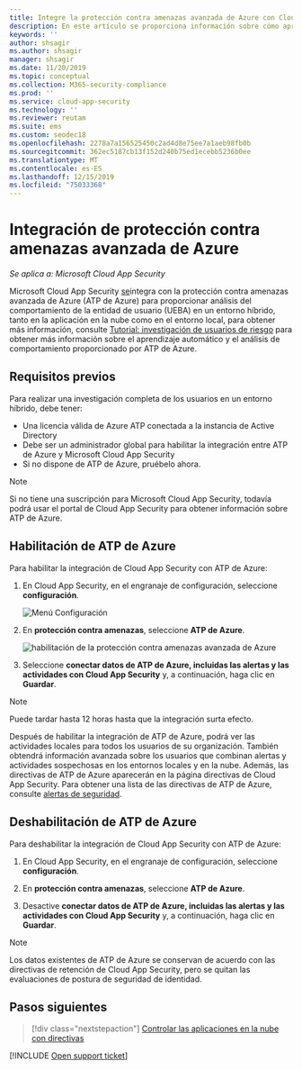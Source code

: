 ```yaml
---
title: Integre la protección contra amenazas avanzada de Azure con Cloud App Security
description: En este artículo se proporciona información sobre cómo aprovechar la información sobre protección contra amenazas avanzada de Azure en Cloud App Security para la detección de riesgos híbridas.
keywords: ''
author: shsagir
ms.author: shsagir
manager: shsagir
ms.date: 11/20/2019
ms.topic: conceptual
ms.collection: M365-security-compliance
ms.prod: ''
ms.service: cloud-app-security
ms.technology: ''
ms.reviewer: reutam
ms.suite: ems
ms.custom: seodec18
ms.openlocfilehash: 2278a7a156525450c2ad4d8e75ee7a1aeb98fb0b
ms.sourcegitcommit: 362ec5187cb13f152d240b75ed1ecebb5236b0ee
ms.translationtype: MT
ms.contentlocale: es-ES
ms.lasthandoff: 12/15/2019
ms.locfileid: "75033368"
---
```

# <a name="azure-advanced-threat-protection-integration"></a>Integración de protección contra amenazas avanzada de Azure

*Se aplica a: Microsoft Cloud App Security*

Microsoft Cloud App Security [se](https://docs.microsoft.com/azure-advanced-threat-protection/what-is-atp)integra con la protección contra amenazas avanzada de Azure (ATP de Azure) para proporcionar análisis del comportamiento de la entidad de usuario (UEBA) en un entorno híbrido, tanto en la aplicación en la nube como en el entorno local, para obtener más información, consulte [Tutorial: investigación de usuarios de riesgo](tutorial-ueba.md) para obtener más información sobre el aprendizaje automático y el análisis de comportamiento proporcionado por ATP de Azure.

## <a name="prerequisites"></a>Requisitos previos

Para realizar una investigación completa de los usuarios en un entorno híbrido, debe tener:

- Una licencia válida de Azure ATP conectada a la instancia de Active Directory
- Debe ser un administrador global para habilitar la integración entre ATP de Azure y Microsoft Cloud App Security
- Si no dispone de ATP de Azure, pruébelo ahora.

>[!NOTE]
>Si no tiene una suscripción para Microsoft Cloud App Security, todavía podrá usar el portal de Cloud App Security para obtener información sobre ATP de Azure.

## <a name="enable-azure-atp"></a>Habilitación de ATP de Azure

Para habilitar la integración de Cloud App Security con ATP de Azure:

1. En Cloud App Security, en el engranaje de configuración, seleccione **configuración**.

   ![Menú Configuración](media/azip-system-settings.png)

1. En **protección contra amenazas**, seleccione **ATP de Azure**.

    ![habilitación de la protección contra amenazas avanzada de Azure](media/aatp-integration.png)

1. Seleccione **conectar datos de ATP de Azure, incluidas las alertas y las actividades con Cloud App Security** y, a continuación, haga clic en **Guardar**.

> [!NOTE]
> Puede tardar hasta 12 horas hasta que la integración surta efecto.

Después de habilitar la integración de ATP de Azure, podrá ver las actividades locales para todos los usuarios de su organización. También obtendrá información avanzada sobre los usuarios que combinan alertas y actividades sospechosas en los entornos locales y en la nube. Además, las directivas de ATP de Azure aparecerán en la página directivas de Cloud App Security. Para obtener una lista de las directivas de ATP de Azure, consulte [alertas de seguridad](https://docs.microsoft.com/azure-advanced-threat-protection/suspicious-activity-guide).

## <a name="disable-azure-atp"></a>Deshabilitación de ATP de Azure

Para deshabilitar la integración de Cloud App Security con ATP de Azure:

1. En Cloud App Security, en el engranaje de configuración, seleccione **configuración**.

1. En **protección contra amenazas**, seleccione **ATP de Azure**.

1. Desactive **conectar datos de ATP de Azure, incluidas las alertas y las actividades con Cloud App Security** y, a continuación, haga clic en **Guardar**.

> [!NOTE]
> Los datos existentes de ATP de Azure se conservan de acuerdo con las directivas de retención de Cloud App Security, pero se quitan las evaluaciones de postura de seguridad de identidad.

## <a name="next-steps"></a>Pasos siguientes

> [!div class="nextstepaction"]
> [Controlar las aplicaciones en la nube con directivas](control-cloud-apps-with-policies.md)

[!INCLUDE [Open support ticket](includes/support.md)]
